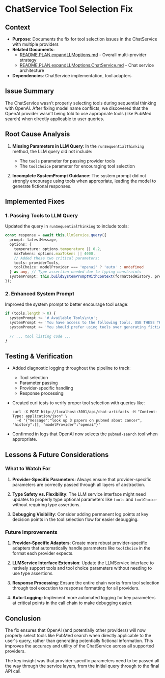 # ChatService Tool Selection Fix

## Context
- **Purpose**: Documents the fix for tool selection issues in the ChatService with multiple providers
- **Related Documents**: 
  - [README.PLAN.expandLLMoptions.md](./README.PLAN.expandLLMoptions.md) - Overall multi-provider strategy
  - [README.PLAN.expandLLMoptions.ChatService.md](./README.PLAN.expandLLMoptions.ChatService.md) - Chat service architecture
- **Dependencies**: ChatService implementation, tool adapters

## Issue Summary

The ChatService wasn't properly selecting tools during sequential thinking with OpenAI. After fixing model name conflicts, we discovered that the OpenAI provider wasn't being told to use appropriate tools (like PubMed search) when directly applicable to user queries.

## Root Cause Analysis

1. **Missing Parameters in LLM Query**: In the `runSequentialThinking` method, the LLM query did not include:
   - The `tools` parameter for passing provider tools
   - The `toolChoice` parameter for encouraging tool selection

2. **Incomplete SystemPrompt Guidance**: The system prompt did not strongly encourage using tools when appropriate, leading the model to generate fictional responses.

## Implemented Fixes

### 1. Passing Tools to LLM Query

Updated the query in `runSequentialThinking` to include tools:

```typescript
const response = await this.llmService.query({
  prompt: latestMessage,
  options: {
    temperature: options.temperature || 0.2,
    maxTokens: options.maxTokens || 4000,
    // Added these two critical parameters:
    tools: providerTools,
    toolChoice: modelProvider === 'openai' ? 'auto' : undefined
  } as any, // Type assertion needed due to typing constraints
  systemPrompt: this.buildSystemPromptWithContext(formattedHistory, providerTools)
});
```

### 2. Enhanced System Prompt

Improved the system prompt to better encourage tool usage:

```typescript
if (tools.length > 0) {
  systemPrompt += '# Available Tools\n\n';
  systemPrompt += 'You have access to the following tools. USE THESE TOOLS WHEN APPROPRIATE to provide the best response.\n';
  systemPrompt += 'You should prefer using tools over generating fictional information. For example, if asked about specific data that requires a tool, use the tool rather than making up an answer.\n\n';
  
  // ... tool listing code ...
}
```

## Testing & Verification

- Added diagnostic logging throughout the pipeline to track:
  - Tool selection
  - Parameter passing
  - Provider-specific handling
  - Response processing

- Created curl tests to verify proper tool selection with queries like:
  ```
  curl -X POST http://localhost:3001/api/chat-artifacts -H "Content-Type: application/json" \
    -d '{"message":"look up 3 papers on pubmed about cancer", "history":[], "modelProvider":"openai"}'
  ```

- Confirmed in logs that OpenAI now selects the `pubmed-search` tool when appropriate.

## Lessons & Future Considerations

### What to Watch For

1. **Provider-Specific Parameters**: Always ensure that provider-specific parameters are correctly passed through all layers of abstraction.

2. **Type Safety vs. Flexibility**: The LLM service interface might need updates to properly type optional parameters like `tools` and `toolChoice` without requiring type assertions.

3. **Debugging Visibility**: Consider adding permanent log points at key decision points in the tool selection flow for easier debugging.

### Future Improvements

1. **Provider-Specific Adapters**: Create more robust provider-specific adapters that automatically handle parameters like `toolChoice` in the format each provider expects.

2. **LLMService Interface Extension**: Update the LLMService interface to natively support tools and tool choice parameters without needing to use type assertions.

3. **Response Processing**: Ensure the entire chain works from tool selection through tool execution to response formatting for all providers.

4. **Auto-Logging**: Implement more automated logging for key parameters at critical points in the call chain to make debugging easier.

## Conclusion

The fix ensures that OpenAI (and potentially other providers) will now properly select tools like PubMed search when directly applicable to the user's query, rather than generating potentially fictional information. This improves the accuracy and utility of the ChatService across all supported providers.

The key insight was that provider-specific parameters need to be passed all the way through the service layers, from the initial query through to the final API call. 